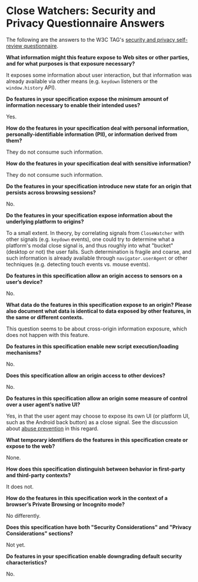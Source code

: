 # Close Watchers: Security and Privacy Questionnaire Answers

The following are the answers to the W3C TAG's [security and privacy self-review questionnaire](https://w3ctag.github.io/security-questionnaire/).

**What information might this feature expose to Web sites or other parties, and for what purposes is that exposure necessary?**

It exposes some information about user interaction, but that information was already available via other means (e.g. `keydown` listeners or the `window.history` API).

**Do features in your specification expose the minimum amount of information necessary to enable their intended uses?**

Yes.

**How do the features in your specification deal with personal information, personally-identifiable information (PII), or information derived from them?**

They do not consume such information.

**How do the features in your specification deal with sensitive information?**

They do not consume such information.

**Do the features in your specification introduce new state for an origin that persists across browsing sessions?**

No.

**Do the features in your specification expose information about the underlying platform to origins?**

To a small extent. In theory, by correlating signals from `CloseWatcher` with other signals (e.g. `keydown` events), one could try to determine what a platform's modal close signal is, and thus roughly into what "bucket" (desktop or not) the user falls. Such determination is fragile and coarse, and such information is already available through `navigator.userAgent` or other techniques (e.g. detecting touch events vs. mouse events).

**Do features in this specification allow an origin access to sensors on a user’s device?**

No.

**What data do the features in this specification expose to an origin? Please also document what data is identical to data exposed by other features, in the same or different contexts.**

This question seems to be about cross-origin information exposure, which does not happen with this feature.

**Do features in this specification enable new script execution/loading mechanisms?**

No.

**Does this specification allow an origin access to other devices?**

No.

**Do features in this specification allow an origin some measure of control over a user agent’s native UI?**

Yes, in that the user agent may choose to expose its own UI (or platform UI, such as the Android back button) as a close signal. See the discussion about [abuse prevention](./README.md#abuse-analysis) in this regard.

**What temporary identifiers do the features in this specification create or expose to the web?**

None.

**How does this specification distinguish between behavior in first-party and third-party contexts?**

It does not.

**How do the features in this specification work in the context of a browser’s Private Browsing or Incognito mode?**

No differently.

**Does this specification have both "Security Considerations" and "Privacy Considerations" sections?**

Not yet.

**Do features in your specification enable downgrading default security characteristics?**

No.
